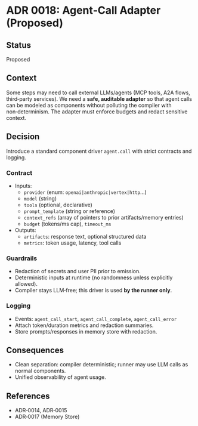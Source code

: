 
# ADR 0018: Agent‑Call Adapter (Proposed)

## Status
Proposed

## Context
Some steps may need to call external LLMs/agents (MCP tools, A2A flows, third‑party services). We need a **safe, auditable adapter** so that agent calls can be modeled as components without polluting the compiler with non‑determinism. The adapter must enforce budgets and redact sensitive context.

## Decision
Introduce a standard component driver `agent.call` with strict contracts and logging.

### Contract
- Inputs: 
  - `provider` (enum: `openai|anthropic|vertex|http`…)
  - `model` (string)
  - `tools` (optional, declarative)
  - `prompt_template` (string or reference)
  - `context_refs` (array of pointers to prior artifacts/memory entries)
  - `budget` (tokens/ms cap), `timeout_ms`
- Outputs:
  - `artifacts`: response text, optional structured data
  - `metrics`: token usage, latency, tool calls

### Guardrails
- Redaction of secrets and user PII prior to emission.
- Deterministic inputs at runtime (no randomness unless explicitly allowed).
- Compiler stays LLM‑free; this driver is used **by the runner only**.

### Logging
- Events: `agent_call_start`, `agent_call_complete`, `agent_call_error`
- Attach token/duration metrics and redaction summaries.
- Store prompts/responses in memory store with redaction.

## Consequences
- Clean separation: compiler deterministic; runner may use LLM calls as normal components.
- Unified observability of agent usage.

## References
- ADR‑0014, ADR‑0015
- ADR‑0017 (Memory Store)
